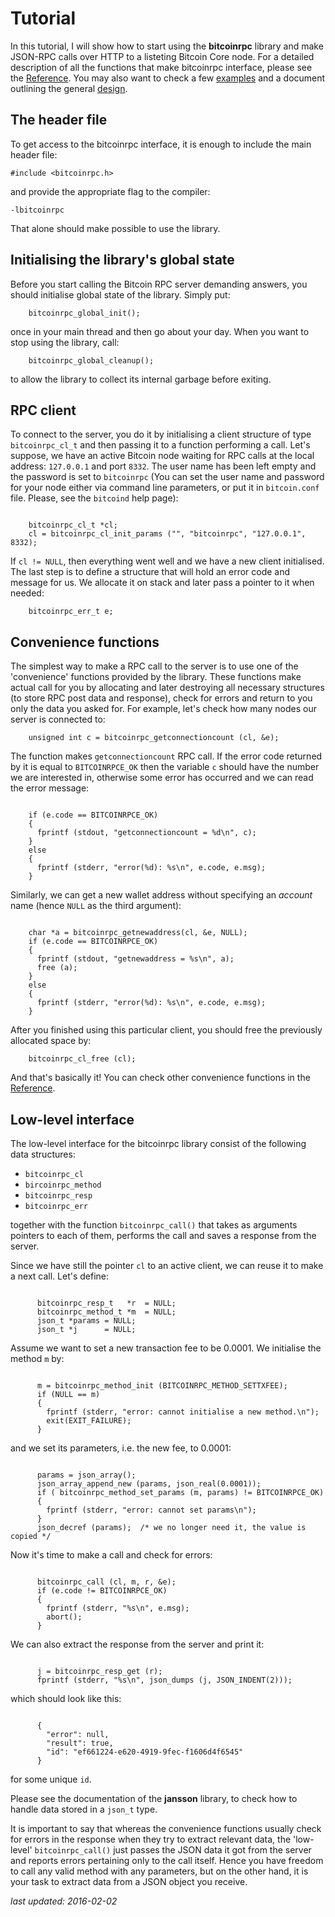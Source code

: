 # Tutorial

In this tutorial, I will show how to start using the **bitcoinrpc** library and
make JSON-RPC calls over HTTP to a listeting Bitcoin Core node. For a detailed
description of all the functions that make bitcoinrpc interface, please see the
[Reference](./reference.md).  You may also want to check a
few [examples](./examples.md) and a document outlining the general
[design](./design.md).


## The header file

To get access to the bitcoinrpc interface, it is enough to include the main
header file:

    #include <bitcoinrpc.h>

and provide the appropriate flag to the compiler:

    -lbitcoinrpc

That alone should make possible to use the library.


## Initialising the library's global state

Before you start calling the Bitcoin RPC server demanding answers, you should
initialise global state of the library.  Simply put:

```
    bitcoinrpc_global_init();
```

once in your main thread and then go about your day.  When you want to stop
using the library, call:

```
    bitcoinrpc_global_cleanup();
```

to allow the library to collect its internal garbage before exiting.


## RPC client

To connect to the server, you do it by initialising a client structure of type
`bitcoinrpc_cl_t` and then passing it to a function performing a call.
Let's suppose, we have an active Bitcoin node waiting for RPC calls at
the local address: `127.0.0.1` and port `8332`.  The user name has been left
empty and the password is set to `bitcoinrpc` (You can set the user name and
password for your node either via command line parameters, or put it in
`bitcoin.conf` file. Please, see the `bitcoind` help page):

```

    bitcoinrpc_cl_t *cl;
    cl = bitcoinrpc_cl_init_params ("", "bitcoinrpc", "127.0.0.1", 8332);
```

If `cl != NULL`, then everything went well and we have a new client
initialised.  The last step is to define a structure that will hold an error
code and message for us.  We allocate it on stack and later pass a pointer to
it when needed:

```
    bitcoinrpc_err_t e;
```

## Convenience functions

The simplest way to make a RPC call to the server is to use one of the
'convenience' functions provided by the library.  These functions make actual
call for you by allocating and later destroying all necessary structures
(to store RPC post data and response), check for errors and return to you
only the data you asked for.  For example, let's check how many nodes our
server is connected to:

```
    unsigned int c = bitcoinrpc_getconnectioncount (cl, &e);
```

The function makes `getconnectioncount` RPC call.  If the error code returned
by it is equal to `BITCOINRPCE_OK` then the variable `c` should have the
number we are interested in, otherwise some error has occurred and we can read
the error message:

```

    if (e.code == BITCOINRPCE_OK)
    {
      fprintf (stdout, "getconnectioncount = %d\n", c);
    }
    else
    {
      fprintf (stderr, "error(%d): %s\n", e.code, e.msg);
    }
```

Similarly, we can get a new wallet address without specifying an *account* name
(hence `NULL` as the third argument):

```

    char *a = bitcoinrpc_getnewaddress(cl, &e, NULL);
    if (e.code == BITCOINRPCE_OK)
    {
      fprintf (stdout, "getnewaddress = %s\n", a);
      free (a);
    }
    else
    {
      fprintf (stderr, "error(%d): %s\n", e.code, e.msg);
    }
```

After you finished using this particular client, you should free the previously
allocated space by:

```
    bitcoinrpc_cl_free (cl);
```

And that's basically it!  You can check other convenience functions in
the [Reference](./reference.md).


## Low-level interface

The low-level interface for the bitcoinrpc library consist of the following
data structures:

  * `bitcoinrpc_cl`
  * `bircoinrpc_method`
  * `bitcoinrpc_resp`
  * `bitcoinrpc_err`

together with the function `bitcoinrpc_call()` that takes as arguments pointers
to each of them, performs the call and saves a response from the server.

Since we have still the pointer `cl` to an active client, we can reuse it to
make a next call.  Let's define:

```

      bitcoinrpc_resp_t   *r  = NULL;
      bitcoinrpc_method_t *m  = NULL;
      json_t *params = NULL;
      json_t *j      = NULL;
```

Assume we want to set a new transaction fee to be 0.0001.  We initialise
the method `m` by:

```

      m = bitcoinrpc_method_init (BITCOINRPC_METHOD_SETTXFEE);
      if (NULL == m)
      {
        fprintf (stderr, "error: cannot initialise a new method.\n");
        exit(EXIT_FAILURE);
      }
```

and we set its parameters, i.e. the new fee, to 0.0001:

```

      params = json_array();
      json_array_append_new (params, json_real(0.0001));
      if ( bitcoinrpc_method_set_params (m, params) != BITCOINRPCE_OK)
      {
        fprintf (stderr, "error: cannot set params\n");
      }
      json_decref (params);  /* we no longer need it, the value is copied */
```

Now it's time to make a call and check for errors:

```

      bitcoinrpc_call (cl, m, r, &e);
      if (e.code != BITCOINRPCE_OK)
      {
        fprintf (stderr, "%s\n", e.msg);
        abort();
      }
```

We can also extract the response from the server and print it:

```

      j = bitcoinrpc_resp_get (r);
      fprintf (stderr, "%s\n", json_dumps (j, JSON_INDENT(2)));
```

which should look like this:

```

      {
        "error": null,
        "result": true,
        "id": "ef661224-e620-4919-9fec-f1606d4f6545"
      }
```

for some unique `id`.

Please see the documentation of the **jansson** library, to check how to handle
data stored in a `json_t` type.

It is important to say that whereas the convenience functions usually check
for errors in the response when they try to extract relevant data,
the 'low-level' `bitcoinrpc_call()` just passes the JSON data it got from the
server and reports errors pertaining only to the call itself.  Hence you have
freedom to call any valid method with any parameters, but on the other hand,
it is your task to extract data from a JSON object you receive.


*last updated: 2016-02-02*
